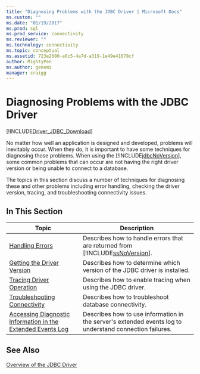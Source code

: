 ```yaml
---
title: "Diagnosing Problems with the JDBC Driver | Microsoft Docs"
ms.custom: ""
ms.date: "01/19/2017"
ms.prod: sql
ms.prod_service: connectivity
ms.reviewer: ""
ms.technology: connectivity
ms.topic: conceptual
ms.assetid: 723e2680-a0c5-4a7d-a319-1e49e41078cf
author: MightyPen
ms.author: genemi
manager: craigg
---
```

# Diagnosing Problems with the JDBC Driver
[!INCLUDE[Driver_JDBC_Download](../../includes/driver_jdbc_download.md)]

  No matter how well an application is designed and developed, problems will inevitably occur. When they do, it is important to have some techniques for diagnosing those problems. When using the [!INCLUDE[jdbcNoVersion](../../includes/jdbcnoversion_md.md)], some common problems that can occur are not having the right driver version or being unable to connect to a database.  
  
 The topics in this section discuss a number of techniques for diagnosing these and other problems including error handling, checking the driver version, tracing, and troubleshooting connectivity issues.  
  
## In This Section  
  
|Topic|Description|  
|-----------|-----------------|  
|[Handling Errors](../../connect/jdbc/handling-errors.md)|Describes how to handle errors that are returned from [!INCLUDE[ssNoVersion](../../includes/ssnoversion-md.md)].|  
|[Getting the Driver Version](../../connect/jdbc/getting-the-driver-version.md)|Describes how to determine which version of the JDBC driver is installed.|  
|[Tracing Driver Operation](../../connect/jdbc/tracing-driver-operation.md)|Describes how to enable tracing when using the JDBC driver.|  
|[Troubleshooting Connectivity](../../connect/jdbc/troubleshooting-connectivity.md)|Describes how to troubleshoot database connectivity.|  
|[Accessing Diagnostic Information in the Extended Events Log](../../connect/jdbc/accessing-diagnostic-information-in-the-extended-events-log.md)|Describes how to use information in the server's extended events log to understand connection failures.|  
  
## See Also  
 [Overview of the JDBC Driver](../../connect/jdbc/overview-of-the-jdbc-driver.md)  
  
  
